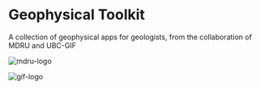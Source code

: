 Geophysical Toolkit
===================

A collection of geophysical apps for geologists, from the collaboration of
MDRU and UBC-GIF

![mdru-logo](./docs/images/MDRU.png)

![gif-logo](./docs/images/GIF.png)
